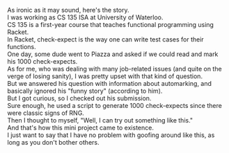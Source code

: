 As ironic as it may sound, here's the story. <br>
I was working as CS 135 ISA at University of Waterloo. <br>
CS 135 is a first-year course that teaches functional programming using Racket. <br>
In Racket, check-expect is the way one can write test cases for their functions. <br>
One day, some dude went to Piazza and asked if we could read and mark his 1000 check-expects. <br>
As for me, who was dealing with many job-related issues (and quite on the verge of losing sanity), I was pretty upset with that kind of question. <br>
But we answered his question with information about automarking, and basically ignored his "funny story" (according to him). <br>
But I got curious, so I checked out his submission. <br>
Sure enough, he used a script to generate 1000 check-expects since there were classic signs of RNG. <br>
Then I thought to myself, "Well, I can try out something like this." <br>
And that's how this mini project came to existence. <br>
I just want to say that I have no problem with goofing around like this, as long as you don't bother others.